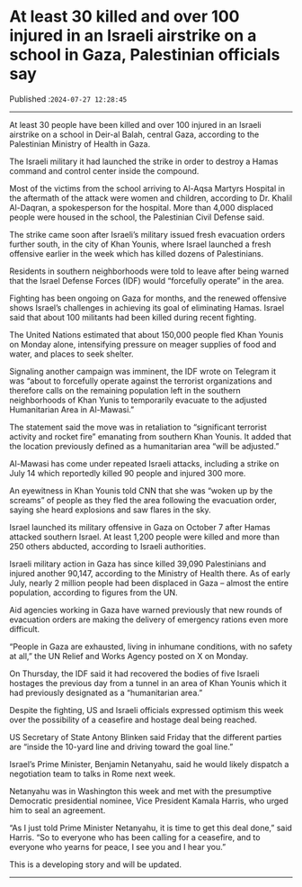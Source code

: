 # At least 30 killed and over 100 injured in an Israeli airstrike on a school in Gaza, Palestinian officials say

Published :`2024-07-27 12:28:45`

---

At least 30 people have been killed and over 100 injured in an Israeli airstrike on a school in Deir-al Balah, central Gaza, according to the Palestinian Ministry of Health in Gaza.

The Israeli military it had launched the strike in order to destroy a Hamas command and control center inside the compound.

Most of the victims from the school arriving to Al-Aqsa Martyrs Hospital in the aftermath of the attack were women and children, according to Dr. Khalil Al-Daqran, a spokesperson for the hospital. More than 4,000 displaced people were housed in the school, the Palestinian Civil Defense said.

The strike came soon after Israeli’s military issued fresh evacuation orders further south, in the city of Khan Younis, where Israel launched a fresh offensive earlier in the week which has killed dozens of Palestinians.

Residents in southern neighborhoods were told to leave after being warned that the Israel Defense Forces (IDF) would “forcefully operate” in the area.

Fighting has been ongoing on Gaza for months, and the renewed offensive shows Israel’s challenges in achieving its goal of eliminating Hamas. Israel said that about 100 militants had been killed during recent fighting.

The United Nations estimated that about 150,000 people fled Khan Younis on Monday alone, intensifying pressure on meager supplies of food and water, and places to seek shelter.

Signaling another campaign was imminent, the IDF wrote on Telegram it was “about to forcefully operate against the terrorist organizations and therefore calls on the remaining population left in the southern neighborhoods of Khan Yunis to temporarily evacuate to the adjusted Humanitarian Area in Al-Mawasi.”

The statement said the move was in retaliation to “significant terrorist activity and rocket fire” emanating from southern Khan Younis. It added that the location previously defined as a humanitarian area “will be adjusted.”

Al-Mawasi has come under repeated Israeli attacks, including a strike on July 14 which reportedly killed 90 people and injured 300 more.

An eyewitness in Khan Younis told CNN that she was “woken up by the screams” of people as they fled the area following the evacuation order, saying she heard explosions and saw flares in the sky.

Israel launched its military offensive in Gaza on October 7 after Hamas attacked southern Israel. At least 1,200 people were killed and more than 250 others abducted, according to Israeli authorities.

Israeli military action in Gaza has since killed 39,090 Palestinians and injured another 90,147, according to the Ministry of Health there. As of early July, nearly 2 million people had been displaced in Gaza – almost the entire population, according to figures from the UN.

Aid agencies working in Gaza have warned previously that new rounds of evacuation orders are making the delivery of emergency rations even more difficult.

“People in Gaza are exhausted, living in inhumane conditions, with no safety at all,” the UN Relief and Works Agency posted on X on Monday.

On Thursday, the IDF said it had recovered the bodies of five Israeli hostages the previous day from a tunnel in an area of Khan Younis which it had previously designated as a “humanitarian area.”

Despite the fighting, US and Israeli officials expressed optimism this week over the possibility of a ceasefire and hostage deal being reached.

US Secretary of State Antony Blinken said Friday that the different parties are “inside the 10-yard line and driving toward the goal line.”

Israel’s Prime Minister, Benjamin Netanyahu, said he would likely dispatch a negotiation team to talks in Rome next week.

Netanyahu was in Washington this week and met with the presumptive Democratic presidential nominee, Vice President Kamala Harris, who urged him to seal an agreement.

“As I just told Prime Minister Netanyahu, it is time to get this deal done,” said Harris. “So to everyone who has been calling for a ceasefire, and to everyone who yearns for peace, I see you and I hear you.”

This is a developing story and will be updated.

---

